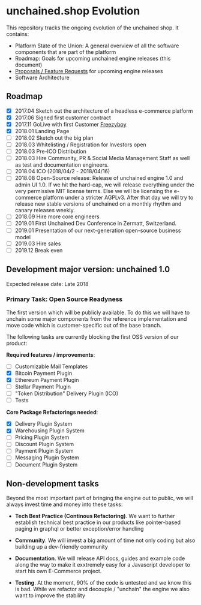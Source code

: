 # unchained.shop Evolution

This repository tracks the ongoing evolution of the unchained shop. It contains:

* Platform State of the Union: A general overview of all the software components that are part of the platform
* Roadmap: Goals for upcoming unchained engine releases (this document)
* [Proposals / Feature Requests](proposals/proposals.md) for upcoming engine releases
* Software Architecture

## Roadmap

- [x] 2017.04 Sketch out the architecture of a headless e-commerce platform
- [x] 2017.06 Signed first customer contract
- [x] 2017.11 GoLive with first Customer [Freezyboy](https://www.freezyboy.com)
- [x] 2018.01 Landing Page
- [ ] 2018.02 Sketch out the big plan
- [ ] 2018.03 Whitelisting / Registration for Investors open
- [ ] 2018.03 Pre-ICO Distribution
- [ ] 2018.03 Hire Community, PR & Social Media Management Staff as well as test and documentation engineers.
- [ ] 2018.04 ICO (2018/04/2 - 2018/04/16)
- [ ] 2018.08 Open-Source release: Release of unchained engine 1.0 and admin UI 1.0. If we hit the hard-cap, we will release everything under the very permissive MIT license terms. Else we will be licensing the e-commerce platform under a stricter AGPLv3. After that day we will try to release new stable versions of unchained on a monthly rhythm and canary releases weekly.
- [ ] 2018.09 Hire more core engineers
- [ ] 2019.01 First Unchained Dev Conference in Zermatt, Switzerland.
- [ ] 2019.01 Presentation of our next-generation open-source business model
- [ ] 2019.03 Hire sales
- [ ] 2019.12 Break even

## Development major version:  unchained 1.0

Expected release date: Late 2018

### Primary Task: Open Source Readyness

The first version which will be publicly available. To do this we will have to unchain some major components from the reference implementation and move code which is customer-specific out of the base branch.

The following tasks are currently blocking the first OSS version of our product:

**Required features / improvements**:
- [ ] Customizable Mail Templates
- [x] Bitcoin Payment Plugin
- [x] Ethereum Payment Plugin
- [ ] Stellar Payment Plugin
- [ ] "Token Distribution" Delivery Plugin (ICO)
- [ ] Tests

**Core Package Refactorings needed**:
- [x] Delivery Plugin System
- [x] Warehousing Plugin System
- [ ] Pricing Plugin System
- [ ] Discount Plugin System
- [ ] Payment Plugin System
- [ ] Messaging Plugin System
- [ ] Document Plugin System

## Non-development tasks

Beyond the most important part of bringing the engine out to public, we will always invest time and money into these tasks:

- **Tech Best Practice (Continous Refactoring)**. We want to further establish technical best practice in our products like pointer-based paging in graphql or better exception/error handling

- **Community**. We will invest a big amount of time not only coding but also building up a dev-friendly community

- **Documentation**. We will release API docs, guides and example code along the way to make it exxtremely easy for a Javascript developer to start his own E-Commerce project.

- **Testing**. At the moment, 90% of the code is untested and we know this is bad. While we refactor and decouple / "unchain" the engine we also want to improve the stability

